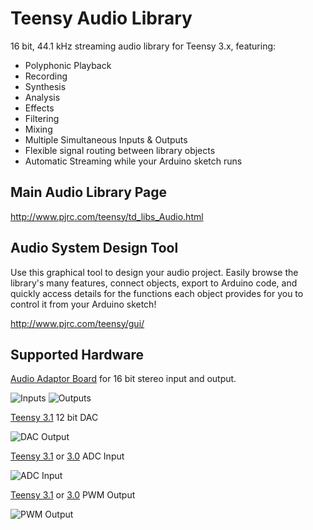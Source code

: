 Teensy Audio Library
====================

16 bit, 44.1 kHz streaming audio library for Teensy 3.x, featuring:

* Polyphonic Playback
* Recording
* Synthesis
* Analysis
* Effects
* Filtering
* Mixing
* Multiple Simultaneous Inputs & Outputs
* Flexible signal routing between library objects
* Automatic Streaming while your Arduino sketch runs

Main Audio Library Page
-----------------------

http://www.pjrc.com/teensy/td_libs_Audio.html


Audio System Design Tool
------------------------

Use this graphical tool to design your audio project.  Easily browse the library's many features, connect objects, export to Arduino code, and quickly access details for the functions each object provides for you to control it from your Arduino sketch!

http://www.pjrc.com/teensy/gui/


Supported Hardware
------------------

[Audio Adaptor Board](http://www.pjrc.com/store/teensy3_audio.html) for 16 bit stereo input and output.

![Inputs](/gui/audioshield_inputs.jpg)      ![Outputs](/gui/audioshield_outputs.jpg)

[Teensy 3.1](http://www.pjrc.com/store/teensy31.html) 12 bit DAC

![DAC Output](/gui/dacpin.jpg)

[Teensy 3.1](http://www.pjrc.com/store/teensy31.html) or [3.0](http://www.pjrc.com/store/teensy3.html) ADC Input

![ADC Input](/gui/adccircuit.png)

[Teensy 3.1](http://www.pjrc.com/store/teensy31.html) or [3.0](http://www.pjrc.com/store/teensy3.html) PWM Output

![PWM Output](/gui/pwmdualcircuit.jpg)





